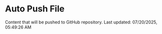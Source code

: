 # Auto Push File

Content that will be pushed to GitHub repository.
Last updated: 07/20/2025, 05:49:26 AM
